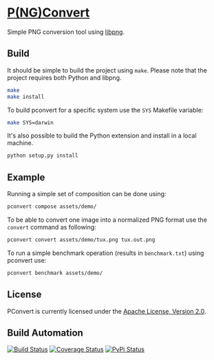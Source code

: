 # [P(NG)Convert](http://pconvert.hive.pt)

Simple PNG conversion tool using [libpng](http://www.libpng.org).

## Build

It should be simple to build the project using `make`. Please note that the project requires both Python and libpng.

```bash
make
make install
```

To build pconvert for a specific system use the `SYS` Makefile variable:

```bash
make SYS=darwin
```

It's also possible to build the Python extension and install in a local machine.

```bash
python setup.py install
```

## Example

Running a simple set of composition can be done using:

```bash
pconvert compose assets/demo/
```

To be able to convert one image into a normalized PNG format use the `convert` command as following:

```bash
pconvert convert assets/demo/tux.png tux.out.png
```

To run a simple benchmark operation (results in `benchmark.txt`) using pconvert use:

```bash
pconvert benchmark assets/demo/
```

## License

PConvert is currently licensed under the [Apache License, Version 2.0](http://www.apache.org/licenses/).

## Build Automation

[![Build Status](https://travis-ci.org/hivesolutions/pconvert.svg?branch=master)](https://travis-ci.org/hivesolutions/pconvert)
[![Coverage Status](https://coveralls.io/repos/hivesolutions/pconvert/badge.svg?branch=master)](https://coveralls.io/r/hivesolutions/pconvert?branch=master)
[![PyPi Status](https://img.shields.io/pypi/v/pconvert-python.svg)](https://pypi.python.org/pypi/pconvert-python)

